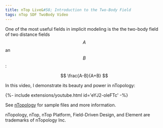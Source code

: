 ```yaml
---
title: nTop Live&#58; Introduction to the Two-Body Field
tags: nTop SDF TwoBody Video
---
```


One of the most useful fields in implicit modeling is the the two-body field of two distance fields $$A$$ an $$B$$:

$$ \frac{A-B}{A+B} $$

In this video, I demonstrate its beauty and power in nTopology:

<div>{%- include extensions/youtube.html id='eYJ2-oleFTc' -%}</div>
<!--more-->

See [nTopology](https://ntopology.com/videos/video/ntop-live-workflow-and-modeling-techniques-in-ntop-platform/) for sample files and more information.

<div class="article__license">nTopology, nTop, nTop Platform, Field-Driven Design, and Element are trademarks of nTopology Inc.</div>
